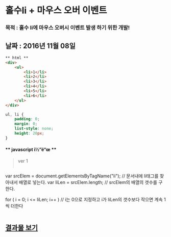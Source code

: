 # 홀수li + 마우스 오버 이벤트
### 목적 : 홀수 li에 마우스 오버시 이벤트 발생 하기 위한 개발!
날짜 : 2016년 11월 08일
---

```html
** html **
<div>
	<ul>
		<li>1</li>
		<li>2</li>
		<li>3</li>
		<li>4</li>
		<li>5</li>
		<li>6</li>
	</ul>
</div>
```
```css
ul, li {
	padding: 0;
	margin: 0;
	list-style: none;
	height: 20px;
}
```
#### \*\* javascript ì½”ë“œ \*\*

>ver 1
>
> ```js
var srcElem = document.getElementsByTagName("li"); // 문서내에 li태그를 찾아내서 배열로 넣는다.
var liLen = srcElem.length; // srcElem의 배열의 갯수를 구한다.
>
for ( i = 0; i <= liLen; i++ ) // i는 0으로 지정하고 i가 liLen의 갯수보다 작으면 계속 1씩 더한다



> ```

## [결과물 보기](https://        )

